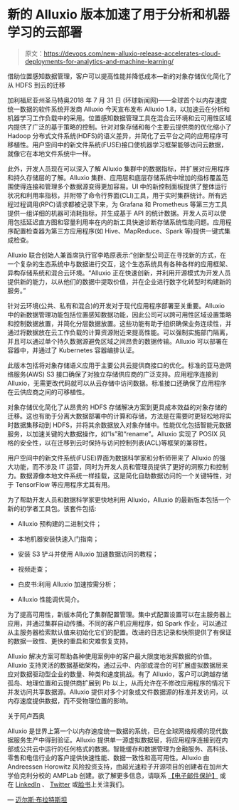 # 新的 Alluxio 版本加速了用于分析和机器学习的云部署

> 原文：<https://devops.com/new-alluxio-release-accelerates-cloud-deployments-for-analytics-and-machine-learning/>

借助位置感知数据管理，客户可以提高性能并降低成本—新的对象存储优化简化了从 HDFS 到云的迁移

加利福尼亚州圣马特奥2018 年 7 月 31 日 (环球新闻网)——全球首个以内存速度统一数据的软件系统开发商 Alluxio 今天宣布发布 Alluxio 1.8，以加速云在分析和机器学习工作负载中的采用。位置感知数据管理工具在混合云环境和云可用性区域内提供了广泛的基于策略的控制。针对对象存储和每个主要云提供商的优化缩小了 Hadoop 分布式文件系统(HDFS)的语义差异，并简化了云平台之间的应用程序可移植性。用户空间中的新文件系统(FUSE)接口使机器学习框架能够访问云数据，就像它在本地文件系统中一样。

此外，开发人员现在可以深入了解 Alluxio 集群中的数据指标，并扩展对应用程序和持久存储层的了解。Alluxio 集群、应用层和底层存储系统中增加的指标覆盖范围使得连接和管理多个数据源变得更加容易。UI 中的新控制面板提供了整体运行状况和利用率指标，并附带了命令行界面(CLI)工具，用于实时集群统计。所有远程过程调用(RPC)请求都被记录下来，为 Grafana 和 Prometheus 等第三方工具提供一组详细的机器可消耗指标，并生成基于 API 的统计数据。开发人员可以使用包括延迟直方图和容量利用率在内的新工具快速诊断存储系统性能问题。应用程序配置检查器为第三方应用程序(如 Hive、MapReduce、Spark 等)提供一键式集成检查。

Alluxio 联合创始人兼首席执行官李皓原表示:“创新型公司正在寻找新的方式，在一个复杂的生态系统中与数据进行交互，这个生态系统具有各种各样的应用框架、异构存储系统和混合云环境。“Alluxio 正在快速创新，并利用开源模式为开发人员提供新的能力，以从他们的数据中提取价值，并在企业进行数字化转型时构建新的服务。”

针对云环境(公共、私有和混合)的开发对于现代应用程序部署至关重要。Alluxio 中的新数据管理功能包括位置感知数据功能，因此公司可以跨可用性区域设置策略和控制数据放置，并简化分层数据放置。这些功能有助于组织确保业务连续性，并通过将数据放在云工作负载的计算资源附近来提高性能。可以强制实施部门隔离，并且可以通过单个持久数据源避免区域之间昂贵的数据传输。Alluxio 可以部署在容器中，并通过了 Kubernetes 容器编排认证。

此版本包括将对象存储语义应用于主要公共云提供商接口的优化。标准的亚马逊网络服务(AWS) S3 接口确保了对独立存储供应商的广泛支持。应用程序连接到 Alluxio，无需更改代码就可以从云存储中访问数据。标准接口还确保了应用程序在云供应商之间的可移植性。

对象存储优化简化了从昂贵的 HDFS 存储解决方案到更具成本效益的对象存储的迁移。这也有助于分离大数据部署中的计算和存储，方法是在需要时更轻松地将实时数据集移动到 HDFS，并将其余数据放入对象存储中。性能优化包括智能元数据服务，以加速关键的大数据操作，如“ls”和“rename”。Alluxio 实现了 POSIX 风格的安全性，以在迁移到云时保持与访问控制列表(ACL)等框架的兼容性。

用户空间中的新文件系统(FUSE)界面为数据科学家和分析师带来了 Alluxio 的强大功能，而不涉及 IT 运营，同时为开发人员和管理员提供了更好的洞察力和控制力。数据源像本地文件系统一样挂载，这是简化自助数据访问的一个关键特性，对于 TensorFlow 等应用程序尤其有用。

为了帮助开发人员和数据科学家更快地利用 Alluxio，Alluxio 的最新版本包括一个新的初学者工具包。该套件包括:

*   Alluxio 预构建的二进制文件；

*   本地机器安装快速入门指南；

*   安装 S3 铲斗并使用 Alluxio 加速数据访问的教程；

*   视频走查；

*   白皮书:利用 Alluxio 加速按需分析；

*   Alluxio 性能调优简介。

为了提高可用性，新版本简化了集群配置管理。集中式配置设置可以在主服务器上应用，并通过集群自动传播。不同的客户机应用程序，如 Spark 作业，可以通过从主服务器检索默认值来初始化它们的配置。改进的日志记录和快照提供了有保证的数据一致性、更快的重启和灾难恢复支持。

Alluxio 解决方案可帮助各种使用案例中的客户最大限度地发挥数据的价值。Alluxio 支持灵活的数据基础架构，通过云中、内部或混合的可扩展虚拟数据层来应对数据驱动型企业的数量、种类和速度挑战。有了 Alluxio，客户可以跨越存储孤岛、地理位置和云提供商扩展到 Pb 以上，从而允许在不修改应用程序的情况下并发访问共享数据源。Alluxio 提供对多个对象或文件数据源的标准并发访问，以内存速度提供数据，而不受物理位置的影响。

关于阿卢西奥

Alluxio 是世界上第一个以内存速度统一数据的系统，已在全球网络规模的现代数据服务生产中得到验证。Alluxio 提供单一源虚拟数据层，将应用程序连接到在内部或公共云中运行的任何格式的数据。智能缓存和数据管理为金融服务、高科技、零售和电信行业的客户提供快速性能、数据一致性和高可用性。Alluxio 由 Andreessen Horowitz 风险投资支持，由超光速粒子开源项目的创建者在加州大学伯克利分校的 AMPLab 创建。欲了解更多信息，请联系 [【电子邮件保护】](/cdn-cgi/l/email-protection#30595e565f70515c5c4548595f1e535f5d) 或在 [LinkedIn](https://www.globenewswire.com/Tracker?data=nZ1rZeV26yrc0ktDigD_gx85526_QuBiW56fTtvM8fEdh4evlsCFxqopZA88gGk12B9dVN2_eIJweWGd7ih7LVeYAvOqo4brReP2FmEXWi--OpPEGY684nl53AzLl-v4_vMgwfx_fw8M6AE9vG-qRCyPyxxNLrzkjwJNPXoxr1KdoDo-n7eTkEwv5WtH6nlx-cMt40JobcJ6iYv84GQClIS6bwUHfiWU_Md0TOZL9IpOOutjoT8sP_548SBHI1JwLA5z5RMJ_c-iMYeZsfYN_aNa-Y1aIZrtd2EX0JU8QGEn7C1GkZ1sDDkXs2cQZACJKsTU-hBCVe6EXM28PL4rcxJ_OKRBkwf0Fcv_SNyDFsvITw-hzrK2ukNQpCEjA5NOKC49uiXpVQd9y2PvLZgwIKwCIRz-CvvCw-gnTxv5KfuNN1zB4_h0GcfYh-XjBIn_) 、 [Twitter](https://www.globenewswire.com/Tracker?data=IjTpczM9DaXpoGOAzeZosLgL-kWODipIpbGB9ILVXLhyQ_GUmUhVeH4CQat-FkJZ1rXKrBZqcXs-WT48ygJQ1Xmj1ljpO4ECO1lKqeAy0w20cB5wXjy47hBdMvg23t_LvZ5cJeMcxPn1oP33FlSpMk-IZfy-IgDUV2dgUQVWhUh2i-vG6w-ozX-b-QMXY8kSOKLJ3TBPoq5DOzAB0ohCK9D6UBePX8XRK8btOqQ392Bw2xbGLBLdt3NlvAqS5ua04ezuJZCAFARA1wq7JjvjEBfH42O8HO7jN5eyTWbY7BYtB5oOCW7E4kmBbXxTd_3sg_tJa1G_SRwRJ7HOoMPUlCPDvjyJvEuzNd-5wTHY3q0SJpMo2rSeQEiam4Uzdcsd) 或[脸书](https://www.globenewswire.com/Tracker?data=6mkbSbKxgRASL66Fg0xBg3iPwTdpjKDxS0bEcNiuWH3HVI0nlaNQDlbz3pIAnNxQgjsrB9Pw9uedNQFslisHVm2A_aJwT1EKOvr97ACbZC2QkaCMvu1Iu7KYxharOX1KtrlnVCq8_uI5p6zsCvsRYoPnmGha2jNjs8vl_n2B8nAN0tM9wBIy3xKi3GoDZS8PuHPxTMK4RKKNwJiGmBcuiK1a07gW8ipillOvntAF5iWJJPo9jKLVi5U_3YVlhYtXbCkjGZBrKB-mbdkQxuHW3uuIwPO1eAsSZjNXarprBhyA6cXozP62xfkiMS0v3meQhU9_6Ufq7gg7hEbxGidtp2KB-4mUNi8vwYhUQ8jADCXh-tuodVr6GidIiL5NGQZhFrdlJdAET75CkFBPG0UkI2Djxc8oAkdhHRaMIji3upE=)上关注我们。

— [迈尔斯·布拉特斯坦](https://devops.com/author/miles/)